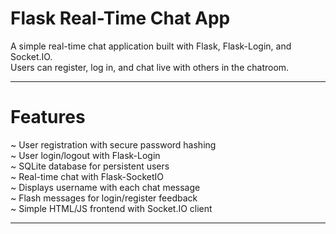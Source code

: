 #  Flask Real-Time Chat App

A simple real-time chat application built with Flask, Flask-Login, and Socket.IO.  
Users can register, log in, and chat live with others in the chatroom.  

---

# Features

~ User registration with secure password hashing  
~ User login/logout with Flask-Login  
~ SQLite database for persistent users  
~ Real-time chat with Flask-SocketIO  
~ Displays username with each chat message  
~ Flash messages for login/register feedback  
~ Simple HTML/JS frontend with Socket.IO client  

---



